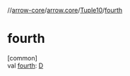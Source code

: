 //[arrow-core](../../../index.md)/[arrow.core](../index.md)/[Tuple10](index.md)/[fourth](fourth.md)

# fourth

[common]\
val [fourth](fourth.md): [D](index.md)
